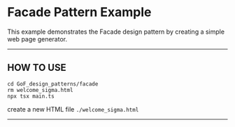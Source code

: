 # Facade Pattern Example

This example demonstrates the Facade design pattern by creating a simple web page generator.

---

## HOW TO USE

```shell
cd GoF_design_patterns/facade
rm welcome_sigma.html
npx tsx main.ts
```

create a new HTML file `./welcome_sigma.html`

---
